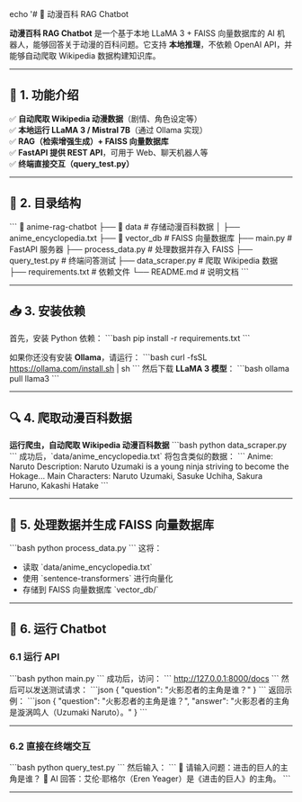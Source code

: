 echo '# 🎌 动漫百科 RAG Chatbot

**动漫百科 RAG Chatbot** 是一个基于本地 LLaMA 3 + FAISS 向量数据库的 AI 机器人，能够回答关于动漫的百科问题。它支持 **本地推理**，不依赖 OpenAI API，并能够自动爬取 Wikipedia 数据构建知识库。

---

## 📌 1. 功能介绍

✅ **自动爬取 Wikipedia 动漫数据**（剧情、角色设定等）  
✅ **本地运行 LLaMA 3 / Mistral 7B**（通过 Ollama 实现）  
✅ **RAG（检索增强生成）+ FAISS 向量数据库**  
✅ **FastAPI 提供 REST API**，可用于 Web、聊天机器人等  
✅ **终端直接交互（query_test.py）**

---

## 📂 2. 目录结构

\`\`\`
📂 anime-rag-chatbot
├── 📂 data                    # 存储动漫百科数据
│   ├── anime_encyclopedia.txt
├── 📂 vector_db               # FAISS 向量数据库
├── main.py                    # FastAPI 服务器
├── process_data.py             # 处理数据并存入 FAISS
├── query_test.py               # 终端问答测试
├── data_scraper.py             # 爬取 Wikipedia 数据
├── requirements.txt            # 依赖文件
└── README.md                   # 说明文档
\`\`\`

---

## 📥 3. 安装依赖

首先，安装 Python 依赖：
\`\`\`bash
pip install -r requirements.txt
\`\`\`

如果你还没有安装 **Ollama**，请运行：
\`\`\`bash
curl -fsSL https://ollama.com/install.sh | sh
\`\`\`
然后下载 **LLaMA 3 模型**：
\`\`\`bash
ollama pull llama3
\`\`\`

---

## 🔍 4. 爬取动漫百科数据

**运行爬虫，自动爬取 Wikipedia 动漫百科数据**
\`\`\`bash
python data_scraper.py
\`\`\`
成功后，\`data/anime_encyclopedia.txt\` 将包含类似的数据：
\`\`\`
Anime: Naruto
Description: Naruto Uzumaki is a young ninja striving to become the Hokage...
Main Characters: Naruto Uzumaki, Sasuke Uchiha, Sakura Haruno, Kakashi Hatake
\`\`\`

---

## 📂 5. 处理数据并生成 FAISS 向量数据库

\`\`\`bash
python process_data.py
\`\`\`
这将：
- 读取 \`data/anime_encyclopedia.txt\`
- 使用 \`sentence-transformers\` 进行向量化
- 存储到 FAISS 向量数据库 \`vector_db/\`

---

## 🤖 6. 运行 Chatbot

### **6.1 运行 API**
\`\`\`bash
python main.py
\`\`\`
成功后，访问：
\`\`\`
http://127.0.0.1:8000/docs
\`\`\`
然后可以发送测试请求：
\`\`\`json
{
  "question": "火影忍者的主角是谁？"
}
\`\`\`
返回示例：
\`\`\`json
{
  "question": "火影忍者的主角是谁？",
  "answer": "火影忍者的主角是漩涡鸣人（Uzumaki Naruto）。"
}
\`\`\`

---

### **6.2 直接在终端交互**
\`\`\`bash
python query_test.py
\`\`\`
然后输入：
\`\`\`
📢 请输入问题：进击的巨人的主角是谁？
🤖 AI 回答：艾伦·耶格尔（Eren Yeager）是《进击的巨人》的主角。
\`\`\`

---


